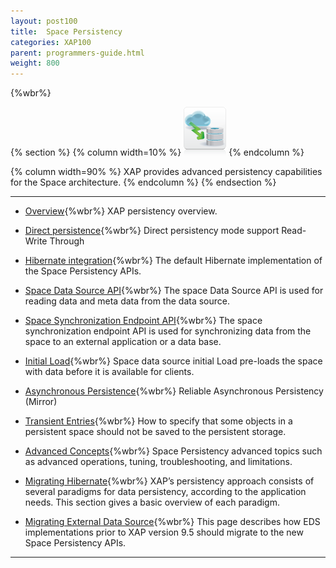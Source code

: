 ```yaml
---
layout: post100
title:  Space Persistency
categories: XAP100
parent: programmers-guide.html
weight: 800
---
```


{%wbr%}


{% section %}
{% column  width=10% %}
![space-document.png](/attachment_files/subject/persistence.png)
{% endcolumn %}

{% column width=90% %}
XAP provides advanced persistency capabilities for the Space architecture.
{% endcolumn %}
{% endsection %}

<hr/>


- [Overview](./space-persistency.html){%wbr%}
XAP persistency overview.

- [Direct persistence](./direct-persistency.html){%wbr%}
Direct persistency mode support Read-Write Through

- [Hibernate integration](./hibernate-space-persistency.html){%wbr%}
The default Hibernate implementation of the Space Persistency APIs.

- [Space Data Source API](./space-data-source-api.html){%wbr%}
The space Data Source API is used for reading data and meta data from the data source.

- [Space Synchronization Endpoint API](./space-synchronization-endpoint-api.html){%wbr%}
The space synchronization endpoint API is used for synchronizing data from the space to an external application or a data base.

- [Initial Load](./space-persistency-initial-load.html){%wbr%}
Space data source initial Load pre-loads the space with data before it is available for clients.

- [Asynchronous Persistence](./asynchronous-persistency-with-the-mirror.html){%wbr%}
Reliable Asynchronous Persistency (Mirror)

- [Transient Entries](./transient-entries.html){%wbr%}
How to specify that some objects in a persistent space should not be saved to the persistent storage.

- [Advanced Concepts](./space-persistency-advanced-topics.html){%wbr%}
Space Persistency advanced topics such as advanced operations, tuning, troubleshooting, and limitations.

- [Migrating Hibernate](./persistency-migrating-hibernate.html){%wbr%}
XAP’s persistency approach consists of several paradigms for data persistency, according to the application needs. This section gives a basic overview of each paradigm.

- [Migrating External Data Source](./migrating-from-external-data-source-api.html){%wbr%}
This page describes how EDS implementations prior to XAP version 9.5 should migrate to the new Space Persistency APIs.

<hr/>


